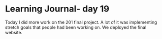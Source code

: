 # Learning Journal- day 19 #

Today I did more work on the 201 final project. A lot of it was implementing stretch goals that people had been working on. We deployed the final website.
